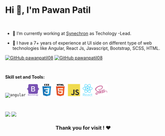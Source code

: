 <h1>Hi 👋, I'm Pawan Patil</h1>
<br>


- 🔭 I’m currently working at [Synechron](https://www.synechron.com/) as Techology -Lead.

- 🌱 I have a 7+ years of experience at UI side on different type of web technologies like Angular, React Js, Javascript, Bootstrap, SCSS, HTML.


[![GitHub pawanpatil08](https://komarev.com/ghpvc/?username=pawanpatil08&label=Profile%20views&color=0e75b6&style=flat)](https://github.com/pawanpatil08)
[![GitHub pawanpatil08](https://img.shields.io/github/followers/pawanpatil08?label=follow&style=social)](https://github.com/pawanpatil08)

<br/>

**Skill set and Tools:**

<code><img src="https://angular.io/assets/images/logos/angular/angular.svg" alt="angular" height="40"/></code>
<code><img src="https://raw.githubusercontent.com/devicons/devicon/master/icons/bootstrap/bootstrap-plain-wordmark.svg" alt="bootstrap" height="40"/></code>
<code><img src="https://raw.githubusercontent.com/devicons/devicon/master/icons/css3/css3-original-wordmark.svg" alt="css3" height="40"/></code>
<code><img src="https://raw.githubusercontent.com/devicons/devicon/master/icons/html5/html5-original-wordmark.svg" alt="html5" height="40"/></code>
<code><img src="https://raw.githubusercontent.com/devicons/devicon/master/icons/javascript/javascript-original.svg" alt="javascript" height="40"/></code>
<code><img src="https://raw.githubusercontent.com/devicons/devicon/master/icons/react/react-original-wordmark.svg" alt="react" height="40"/></code>
<code><img src="https://raw.githubusercontent.com/devicons/devicon/master/icons/sass/sass-original.svg" alt="sass" height="40"/></code>


<br/>


<p>
   <img height="180em" src="https://github-readme-stats-eight-theta.vercel.app/api?username=pawanpatil08&show_icons=true&theme=algolia&include_all_commits=true&count_private=true"/>
  <img height="180em" src="https://github-readme-stats-eight-theta.vercel.app/api/top-langs/?username=pawanpatil08&layout=compact&langs_count=8&theme=algolia"/>

</p>

<div align="center">

### Thank you for visit ! ❤️

</div>
